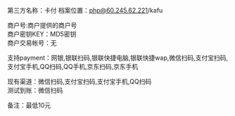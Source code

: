 第三方名称：卡付
档案位置：php@60.245.62.221/kafu   
 
商户号:商户提供的商户号    
商户密钥KEY：MD5密钥   
商户交易帐号：无   
 
支持payment：网银,银联扫码,银联快捷电脑,银联快捷wap,微信扫码,支付宝扫码,支付宝手机,QQ扫码,QQ手机,京东扫码,京东手机  
 
现有渠道：微信扫码,支付宝扫码,支付宝手机,QQ扫码  
测试到账：微信扫码  
 
备注：最低10元  
